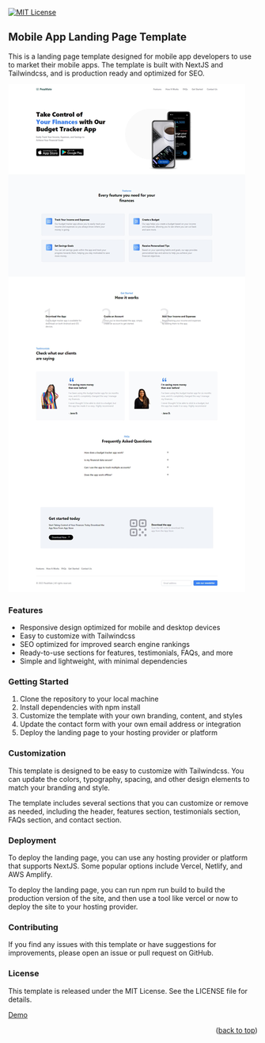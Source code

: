 <div id="top"></div>

[![MIT License][license-shield]][license-url]

## Mobile App Landing Page Template

This is a landing page template designed for mobile app developers to use to market their mobile apps. The template is built with NextJS and Tailwindcss, and is production ready and optimized for SEO.

![Product Preview][product-preview]

### Features

- Responsive design optimized for mobile and desktop devices
- Easy to customize with Tailwindcss
- SEO optimized for improved search engine rankings
- Ready-to-use sections for features, testimonials, FAQs, and more
- Simple and lightweight, with minimal dependencies

### Getting Started

1. Clone the repository to your local machine
2. Install dependencies with npm install
3. Customize the template with your own branding, content, and styles
4. Update the contact form with your own email address or integration
5. Deploy the landing page to your hosting provider or platform

### Customization

This template is designed to be easy to customize with Tailwindcss. You can update the colors, typography, spacing, and other design elements to match your branding and style.

The template includes several sections that you can customize or remove as needed, including the header, features section, testimonials section, FAQs section, and contact section.

### Deployment

To deploy the landing page, you can use any hosting provider or platform that supports NextJS. Some popular options include Vercel, Netlify, and AWS Amplify.

To deploy the landing page, you can run npm run build to build the production version of the site, and then use a tool like vercel or now to deploy the site to your hosting provider.

### Contributing

If you find any issues with this template or have suggestions for improvements, please open an issue or pull request on GitHub.

### License

This template is released under the MIT License. See the LICENSE file for details.

[Demo](https://sparkblog.vercel.app/)

<p align="right">(<a href="#top">back to top</a>)</p>

<!-- MARKDOWN LINKS & IMAGES -->

[license-shield]: https://img.shields.io/github/license/othneildrew/Best-README-Template.svg?style=for-the-badge
[license-url]: LICENSE.txt
[linkedin-shield]: https://img.shields.io/badge/-LinkedIn-black.svg?style=for-the-badge&logo=linkedin&colorB=555
[linkedin-url]: https://linkedin.com/in/erick-otieno-7532b01b9
[product-preview]: product-preview1.jpeg
